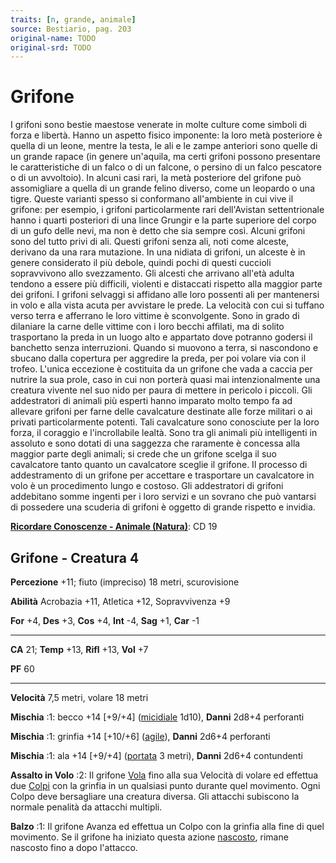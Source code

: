 ```yaml
---
traits: [n, grande, animale]
source: Bestiario, pag. 203
original-name: TODO
original-srd: TODO
---
```


# Grifone

I grifoni sono bestie maestose venerate in molte culture come simboli di forza e
libertà. Hanno un aspetto fisico imponente: la loro metà posteriore è quella di
un leone, mentre la testa, le ali e le zampe anteriori sono quelle di un grande
rapace (in genere un'aquila, ma certi grifoni possono presentare le
caratteristiche di un falco o di un falcone, o persino di un falco pescatore o
di un avvoltoio). In alcuni casi rari, la metà posteriore del grifone può
assomigliare a quella di un grande felino diverso, come un leopardo o una tigre.
Queste varianti spesso si conformano all'ambiente in cui vive il grifone: per
esempio, i grifoni particolarmente rari dell'Avistan settentrionale hanno i
quarti posteriori di una lince Grungir e la parte superiore del corpo di un gufo
delle nevi, ma non è detto che sia sempre così. Alcuni grifoni sono del tutto
privi di ali. Questi grifoni senza ali, noti come alceste, derivano da una rara
mutazione. In una nidiata di grifoni, un alceste è in genere considerato il più
debole, quindi pochi di questi cuccioli sopravvivono allo svezzamento. Gli
alcesti che arrivano all'età adulta tendono a essere più difficili, violenti e
distaccati rispetto alla maggior parte dei grifoni. I grifoni selvaggi si
affidano alle loro possenti ali per mantenersi in volo e alla vista acuta per
avvistare le prede. La velocità con cui si tuffano verso terra e afferrano le
loro vittime è sconvolgente. Sono in grado di dilaniare la carne delle vittime
con i loro becchi affilati, ma di solito trasportano la preda in un luogo alto e
appartato dove potranno godersi il banchetto senza interruzioni. Quando si
muovono a terra, si nascondono e sbucano dalla copertura per aggredire la preda,
per poi volare via con il trofeo. L'unica eccezione è costituita da un grifone
che vada a caccia per nutrire la sua prole, caso in cui non porterà quasi mai
intenzionalmente una creatura vivente nel suo nido per paura di mettere in
pericolo i piccoli. Gli addestratori di animali più esperti hanno imparato molto
tempo fa ad allevare grifoni per farne delle cavalcature destinate alle forze
militari o ai privati particolarmente potenti. Tali cavalcature sono conosciute
per la loro forza, il coraggio e l'incrollabile lealtà. Sono tra gli animali più
intelligenti in assoluto e sono dotati di una saggezza che raramente è concessa
alla maggior parte degli animali; si crede che un grifone scelga il suo
cavalcatore tanto quanto un cavalcatore sceglie il grifone. Il processo di
addestramento di un grifone per accettare e trasportare un cavalcatore in volo è
un procedimento lungo e costoso. Gli addestratori di grifoni addebitano somme
ingenti per i loro servizi e un sovrano che può vantarsi di possedere una
scuderia di grifoni è oggetto di grande rispetto e invidia.

**[Ricordare Conoscenze - Animale (Natura)](/azioni/ricordare-conoscenze)**: CD
19

## Grifone - Creatura 4

**Percezione** +11; fiuto (impreciso) 18 metri, scurovisione

**Abilità** Acrobazia +11, Atletica +12, Sopravvivenza +9

**For** +4, **Des** +3, **Cos** +4, **Int** -4, **Sag** +1, **Car** -1

---

**CA** 21; **Temp** +13, **Rifl** +13, **Vol** +7

**PF** 60

---

**Velocità** 7,5 metri, volare 18 metri

**Mischia** :1: becco +14 \[+9/+4] ([micidiale](/tratti/micidiale) 1d10),
**Danni** 2d8+4 perforanti

**Mischia** :1: grinfia +14 \[+10/+6] ([agile](/tratti/agile)), **Danni** 2d6+4
perforanti

**Mischia** :1: ala +14 \[+9/+4] ([portata](/tratti/portata) 3 metri), **Danni**
2d6+4 contundenti

**Assalto in Volo** :2: Il grifone [Vola](/azioni/volare) fino alla sua Velocità
di volare ed effettua due [Colpi](/azioni/colpire) con la grinfia in un
qualsiasi punto durante quel movimento. Ogni Colpo deve bersagliare una creatura
diversa. Gli attacchi subiscono la normale penalità da attacchi multipli.

**Balzo** :1: Il grifone Avanza ed effettua un Colpo con la grinfia alla fine di
quel movimento. Se il grifone ha iniziato questa azione
[nascosto](/condizioni/nascosto), rimane nascosto fino a dopo l'attacco.
